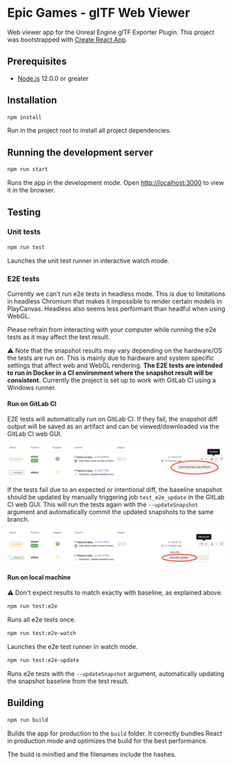 # Epic Games - glTF Web Viewer

Web viewer app for the Unreal Engine glTF Exporter Plugin. This project was bootstrapped with [Create React App](https://github.com/facebook/create-react-app).

## Prerequisites

- [Node.js](https://nodejs.org/en/) 12.0.0 or greater 

## Installation

```bash
npm install
```

Run in the project root to install all project dependencies.

## Running the development server

```bash
npm run start
```

Runs the app in the development mode. Open [http://localhost:3000](http://localhost:3000) to view it in the browser.

## Testing

### Unit tests

```bash
npm run test
```

Launches the unit test runner in interactive watch mode.

### E2E tests

Currently we can't run e2e tests in headless mode. This is due to limitations in headless Chromium that makes it
impossible to render certain models in PlayCanvas. Headless also seems less performant than headful when using WebGL.

Please refrain from interacting with your computer while running the e2e tests as it may affect the test result.

⚠️ Note that the snapshot results may vary depending on the hardware/OS the tests are run on. This is mainly due to
hardware and system specific settings that affect web and WebGL rendering.
**The E2E tests are intended to run in Docker in a CI environment where the snapshot result will be consistent.**
Currently the project is set up to work with GitLab CI using a Windows runner.

#### Run on GitLab CI

E2E tests will automatically run on GitLab CI. If they fail, the snapshot diff output will be saved as an artifact and
can be viewed/downloaded via the GitLab CI web GUI.

![E2E fail artifacts](docs/test_e2e_artifacts.png "E2E fail artifacts")

If the tests fail due to an expected or intentional diff, the baseline snapshot should be updated by manually triggering
job `test_e2e_update` in the GitLab CI web GUI. This will run the tests again with the `--updateSnapshot` argument and
automatically commit the updated snapshots to the same branch.

![E2E update job](docs/test_e2e_update.png "E2E update job")

#### Run on local machine

⚠️ Don't expect results to match exactly with baseline, as explained above.

```bash
npm run test:e2e
```

Runs all e2e tests once.

```bash
npm run test:e2e-watch
```

Launches the e2e test runner in watch mode.

```bash
npm run test:e2e-update
```

Runs e2e tests with the `--updateSnapshot` argument, automatically updating the snapshot baseline from the test result.

## Building

```bash
npm run build
```

Builds the app for production to the `build` folder. It correctly bundles React in production mode and optimizes the build for the best performance.

The build is minified and the filenames include the hashes.
